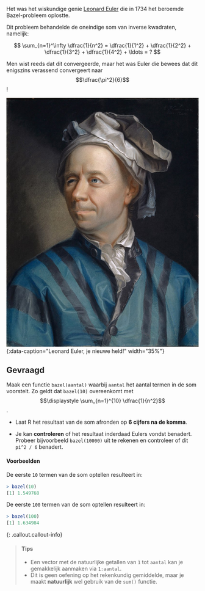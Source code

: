 Het was het wiskundige genie <a href="https://en.wikipedia.org/wiki/Leonhard_Euler" target="_blank">Leonard Euler</a> die in 1734 het beroemde Bazel-probleem oplostte.

Dit probleem behandelde de oneindige som van inverse kwadraten, namelijk:

$$
 \sum_{n=1}^\infty \dfrac{1}{n^2} = \dfrac{1}{1^2} + \dfrac{1}{2^2} + \dfrac{1}{3^2} + \dfrac{1}{4^2} + \ldots = ?
$$

Men wist reeds dat dit convergeerde, maar het was Euler die bewees dat dit enigszins verassend convergeert naar $$\dfrac{\pi^2}{6}$$!

![Leonard Euler, je nieuwe held!](media/Leonhard_Euler.jpg "Leonard Euler, schilderij door Jakob Handmann."){:data-caption="Leonard Euler, je nieuwe held!" width="35%"}

## Gevraagd

Maak een functie `bazel(aantal)` waarbij `aantal` het aantal termen in de som voorstelt. Zo geldt dat `bazel(10)` overeenkomt met $$\displaystyle \sum_{n=1}^{10} \dfrac{1}{n^2}$$.

- Laat R het resultaat van de som afronden op **6 cijfers na de komma**.

- Je kan **controleren** of het resultaat inderdaad Eulers vondst benadert. Probeer bijvoorbeeld `bazel(10000)` uit te rekenen en controleer of dit `pi^2 / 6` benadert.

#### Voorbeelden

De eerste `10` termen van de som optellen resulteert in:

 ```R
 > bazel(10)
[1] 1.549768
 ```

 De eerste `100` termen van de som optellen resulteert in:

 ```R
 > bazel(100)
[1] 1.634984
 ```
 
{: .callout.callout-info}
>#### Tips
>
> - Een vector met de natuurlijke getallen van `1` tot `aantal` kan je gemakkelijk aanmaken via `1:aantal`.
> - Dit is geen oefening op het rekenkundig gemiddelde, maar je maakt **natuurlijk** wel gebruik van de `sum()` functie.